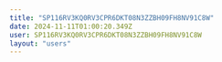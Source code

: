 ```yaml
---
title: "SP116RV3KQ0RV3CPR6DKT08N3ZZBH09FH8NV91C8W"
date: 2024-11-11T01:00:20.349Z
user: SP116RV3KQ0RV3CPR6DKT08N3ZZBH09FH8NV91C8W
layout: "users"
---
```

    
